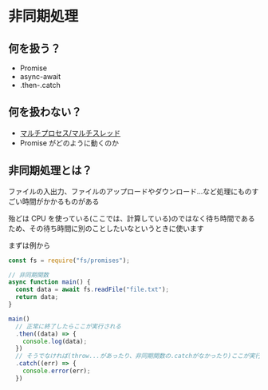 # 非同期処理

## 何を扱う？

- Promise
- async-await
- .then-.catch

## 何を扱わない？

- [マルチプロセス/マルチスレッド](../multi/README.md)
- Promise がどのように動くのか

## 非同期処理とは？

ファイルの入出力、ファイルのアップロードやダウンロード...など処理にものすごい時間がかかるものがある

殆どは CPU を使っている(ここでは、計算している)のではなく待ち時間であるため、その待ち時間に別のことしたいなというときに使います

まずは例から

```javascript
const fs = require("fs/promises");

// 非同期関数
async function main() {
  const data = await fs.readFile("file.txt");
  return data;
}

main()
  // 正常に終了したらここが実行される
  .then((data) => {
    console.log(data);
  })
  // そうでなければ(throw...があったり、非同期関数の.catchがなかったり)ここが実行される
  .catch((err) => {
    console.error(err);
  })
```
